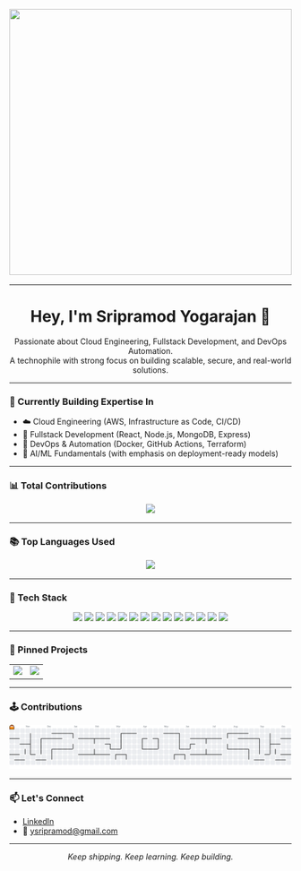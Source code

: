 <p align="center">
  <img src="https://user-images.githubusercontent.com/74038190/212750672-2f3f2b50-c84f-4ed8-a60a-849ae69ff9df.gif" width="100%" height="475"/>
</p>

---

<h1 align="center">Hey, I'm Sripramod Yogarajan 👋</h1>
<p align="center">
  Passionate about Cloud Engineering, Fullstack Development, and DevOps Automation. <br/>
  A technophile with strong focus on building scalable, secure, and real-world solutions.
</p>

---

### 🧠 Currently Building Expertise In
- ☁️ Cloud Engineering (AWS, Infrastructure as Code, CI/CD)
- 🧩 Fullstack Development (React, Node.js, MongoDB, Express)
- 🔄 DevOps & Automation (Docker, GitHub Actions, Terraform)
- 🧠 AI/ML Fundamentals (with emphasis on deployment-ready models)

---

### 📊 Total Contributions

<p align="center">
  <img src="https://github-readme-stats.vercel.app/api?username=Sripramod-Y&show_icons=true&hide=contribs,prs&theme=transparent&rank_icon=github"/>
</p>

---

### 📚 Top Languages Used

<p align="center">
  <img src="https://github-readme-stats.vercel.app/api/top-langs/?username=Sripramod-Y&layout=compact&theme=transparent"/>
</p>

---

### 🔧 Tech Stack
<p align="center">
  <img src="https://cdn.jsdelivr.net/gh/devicons/devicon@latest/icons/c/c-original.svg" width="50" />
  <img src="https://cdn.jsdelivr.net/gh/devicons/devicon@latest/icons/cplusplus/cplusplus-original.svg" width="50" />
  <img src="https://cdn.jsdelivr.net/gh/devicons/devicon@latest/icons/python/python-original.svg" width="50" />
  <img src="https://cdn.jsdelivr.net/gh/devicons/devicon@latest/icons/java/java-original.svg" width="50" />
  <img src="https://cdn.jsdelivr.net/gh/devicons/devicon@latest/icons/javascript/javascript-original.svg" width="50" />
  <img src="https://cdn.jsdelivr.net/gh/devicons/devicon@latest/icons/html5/html5-original.svg" width="50" />
  <img src="https://cdn.jsdelivr.net/gh/devicons/devicon@latest/icons/css3/css3-original.svg" width="50" />
  <img src="https://cdn.jsdelivr.net/gh/devicons/devicon@latest/icons/react/react-original.svg" width="50" />
  <img src="https://cdn.jsdelivr.net/gh/devicons/devicon@latest/icons/nodejs/nodejs-original.svg" width="50" />
  <img src="https://cdn.jsdelivr.net/gh/devicons/devicon@latest/icons/express/express-original.svg" width="50" />
  <img src="https://cdn.jsdelivr.net/gh/devicons/devicon@latest/icons/mongodb/mongodb-original.svg" width="50" />
  <img src="https://cdn.jsdelivr.net/gh/devicons/devicon@latest/icons/mysql/mysql-original.svg" width="50" />
  <img src="https://cdn.jsdelivr.net/gh/devicons/devicon@latest/icons/postgresql/postgresql-original.svg" width="50" />
  <img src="https://cdn.jsdelivr.net/gh/devicons/devicon@latest/icons/linux/linux-original.svg" width="50" />
</p>

---

### 📌 Pinned Projects
<p align="center">
  <table>
    <tr>
      <td>
        <img src="https://github-readme-stats.vercel.app/api/pin/?username=Sripramod-y&repo=Time-Travel-Debugger&theme=transparent" />
      </td>
      <td>
        <img src="https://github-readme-stats.vercel.app/api/pin/?username=Sripramod-y&repo=Blood-Stock-Management&theme=transparent" />
      </td>
    </tr>
  </table>
</p>

---

### 🕹️ Contributions

<p align="center">
  <picture>
    <source media="(prefers-color-scheme: dark)" srcset="https://raw.githubusercontent.com/Sripramod-Y/Sripramod-Y/output/pacman-contribution-graph-dark.svg">
    <source media="(prefers-color-scheme: light)" srcset="https://raw.githubusercontent.com/Sripramod-Y/Sripramod-Y/output/pacman-contribution-graph.svg">
    <img alt="Pacman contribution graph" src="https://raw.githubusercontent.com/Sripramod-Y/Sripramod-Y/output/pacman-contribution-graph.svg">
  </picture>
</p>

---

### 📫 Let's Connect
- [LinkedIn](https://linkedin.com/in/sripramod)
- 📧 ysripramod@gmail.com

---

<p align="center">
  <i>Keep shipping. Keep learning. Keep building.</i>
</p>
